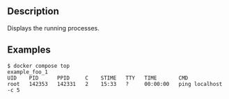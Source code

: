 
## Description

Displays the running processes.

## Examples

```
$ docker compose top
example_foo_1
UID    PID      PPID     C    STIME   TTY   TIME       CMD
root   142353   142331   2    15:33   ?     00:00:00   ping localhost -c 5 
```